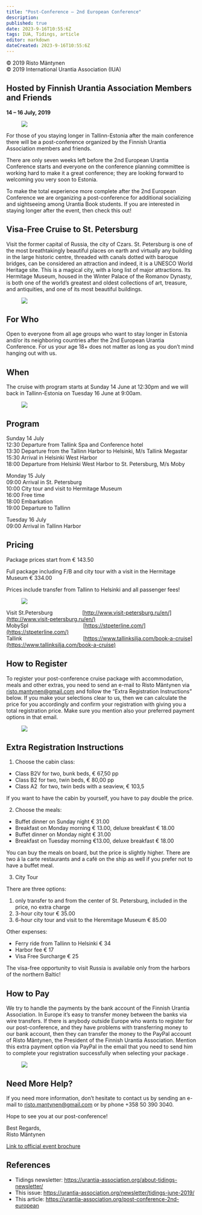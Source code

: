 ```yaml
---
title: "Post-Conference – 2nd European Conference"
description: 
published: true
date: 2023-9-16T10:55:6Z
tags: IUA, Tidings, article
editor: markdown
dateCreated: 2023-9-16T10:55:6Z
---
```


<p class="v-card v-sheet theme--light gray lighten-3 px-2">© 2019 Risto Mäntynen<br>© 2019 International Urantia Association (IUA)</p>

## Hosted by Finnish Urantia Association Members and Friends

**14 – 16 July, 2019**

<figure id="Figure_1" class="image urantiapedia">
<img src="../../../image/article/IUA_Tidings/rewrite_baltic-2.jpg">
</figure>

For those of you staying longer in Tallinn-Estonia after the main conference there will be a post-conference organized by the Finnish Urantia Association members and friends.

There are only seven weeks left before the 2nd European Urantia Conference starts and everyone on the conference planning committee is working hard to make it a great conference; they are looking forward to welcoming you very soon to Estonia.

To make the total experience more complete after the 2nd European Conference we are organizing a post-conference for additional socializing and sightseeing among Urantia Book students. If you are interested in staying longer after the event, then check this out!

## Visa-Free Cruise to St. Petersburg

Visit the former capital of Russia, the city of Czars. St. Petersburg is one of the most breathtakingly beautiful places on earth and virtually any building in the large historic centre, threaded with canals dotted with baroque bridges, can be considered an attraction and indeed, it is a UNESCO World Heritage site. This is a magical city, with a long list of major attractions. Its Hermitage Museum, housed in the Winter Palace of the Romanov Dynasty, is both one of the world’s greatest and oldest collections of art, treasure, and antiquities, and one of its most beautiful buildings.

<figure id="Figure_2" class="image urantiapedia">
<img src="../../../image/article/IUA_Tidings/Picture1-706x236.jpg">
</figure>

## For Who

Open to everyone from all age groups who want to stay longer in Estonia and/or its neighboring countries after the 2nd European Urantia Conference. For us your age 18+ does not matter as long as you don’t mind hanging out with us.

## When

The cruise with program starts at Sunday 14 June at 12:30pm and we will back in Tallinn-Estonia on Tuesday 16 June at 9:00am.

<figure id="Figure_3" class="image urantiapedia">
<img src="../../../image/article/IUA_Tidings/earlybird.jpg">
</figure>

## Program

Sunday 14 July  
12:30 Departure from Tallink Spa and Conference hotel  
13:30 Departure from the Tallinn Harbor to Helsinki, M/s Tallink Megastar  
15:30 Arrival in Helsinki West Harbor  
18:00 Departure from Helsinki West Harbor to St. Petersburg, M/s Moby

Monday 15 July  
09:00 Arrival in St. Petersburg  
10:00 City tour and visit to Hermitage Museum  
16:00 Free time  
18:00 Embarkation  
19:00 Departure to Tallinn

Tuesday 16 July  
09:00 Arrival in Tallinn Harbor

## Pricing

Package prices start from € 143.50

Full package including F/B and city tour with a visit in the Hermitage Museum € 334.00

Prices include transfer from Tallinn to Helsinki and all passenger fees!

<figure id="Figure_4" class="image urantiapedia">
<img src="../../../image/article/IUA_Tidings/Price-list-2019-Post-Conference.jpg">
</figure>

Visit St.Petersburg                    [http://www.visit-petersburg.ru/en/](http://www.visit-petersburg.ru/en/)  
MobySpl                                     [https://stpeterline.com/](https://stpeterline.com/)  
Tallink                                         [https://www.tallinksilja.com/book-a-cruise](https://www.tallinksilja.com/book-a-cruise)

## How to Register

To register your post-conference cruise package with accommodation, meals and other extras, you need to send an e-mail to Risto Mäntynen via [risto.mantynen@gmail.com](mailto:risto.mantynen@gmail.com) and follow the “Extra Registration Instructions” below. If you make your selections clear to us, then we can calculate the price for you accordingly and confirm your registration with giving you a total registration price. Make sure you mention also your preferred payment options in that email.

<figure id="Figure_5" class="image urantiapedia">
<img src="../../../image/article/IUA_Tidings/S1704-14-Megastar-706x576.jpg">
</figure>

## Extra Registration Instructions

1. Choose the cabin class:

- Class B2V for two, bunk beds, € 67,50 pp
- Class B2 for two, twin beds, € 80,00 pp
- Class A2  for two, twin beds with a seaview, € 103,5

If you want to have the cabin by yourself, you have to pay double the price.

2. Choose the meals:

- Buffet dinner on Sunday night € 31.00
- Breakfast on Monday morning € 13.00, deluxe breakfast € 18.00
- Buffet dinner on Monday night € 31.00
- Breakfast on Tuesday morning €13.00, deluxe breakfast € 18.00

You can buy the meals on board, but the price is slightly higher. There are two á la carte restaurants and a café on the ship as well if you prefer not to have a buffet meal.

3. City Tour

There are three options:

1. only transfer to and from the center of St. Petersburg, included in the price, no extra charge
2. 3-hour city tour € 35.00
3. 6-hour city tour and visit to the Heremitage Museum € 85.00

Other expenses:

- Ferry ride from Tallinn to Helsinki € 34
- Harbor fee € 17
- Visa Free Surcharge € 25

The visa-free opportunity to visit Russia is available only from the harbors of the northern Baltic!

## How to Pay

We try to handle the payments by the bank account of the Finnish Urantia Association. In Europe it’s easy to transfer money between the banks via wire transfers. If there is anybody outside Europe who wants to register for our post-conference, and they have problems with transferring money to our bank account, then they can transfer the money to the PayPal account of Risto Mäntynen, the President of the Finnish Urantia Association. Mention this extra payment option via PayPal in the email that you need to send him to complete your registration successfully when selecting your package .

<figure id="Figure_6" class="image urantiapedia">
<img src="../../../image/article/IUA_Tidings/Updates-Picture-e1514901782268.jpg">
</figure>

## Need More Help?

If you need more information, don’t hesitate to contact us by sending an e-mail to [risto.mantynen@gmail.com](mailto:risto.mantynen@gmail.com) or by phone +358 50 390 3040.

Hope to see you at our post-conference!

Best Regards,  
Risto Mäntynen

[Link to official event brochure](https://urantia-association.org/wp-content/uploads/2019/05/UB-Tallinn-2019-Post-Conference-Event-St-Petersburg-Cruise-JAN.pdf)

## References

- Tidings newsletter: https://urantia-association.org/about-tidings-newsletter/
- This issue: https://urantia-association.org/newsletter/tidings-june-2019/
- This article: https://urantia-association.org/post-conference-2nd-european